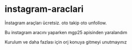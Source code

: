 # instagram-araclari
İnstagram araçları ücretsiz. oto takip oto unfollow.

Bu instagram aracını yaparken mgp25 apisinden yaralandım

Kurulum ve daha fazlası için orj konuya gitmeyi unutmayınız 

